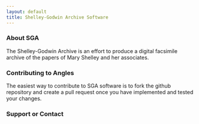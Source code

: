 ```yaml
---
layout: default
title: Shelley-Godwin Archive Software
---
```

### About SGA

The Shelley-Godwin Archive is an effort to produce a digital facsimile
archive of the papers of Mary Shelley and her associates.

### Contributing to Angles

The easiest way to contribute to SGA software is to fork the github
repository and create a pull request once you have implemented and
tested your changes.

### Support or Contact
